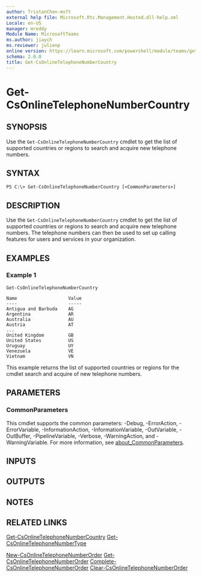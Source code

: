 ```yaml
---
author: TristanChen-msft
external help file: Microsoft.Rtc.Management.Hosted.dll-help.xml
Locale: en-US
manager: mreddy
Module Name: MicrosoftTeams
ms.author: jiaych
ms.reviewer: julienp
online version: https://learn.microsoft.com/powershell/module/teams/get-csonlinetelephonenumbercountry
schema: 2.0.0
title: Get-CsOnlineTelephoneNumberCountry
---
```


# Get-CsOnlineTelephoneNumberCountry

## SYNOPSIS
Use the `Get-CsOnlineTelephoneNumberCountry` cmdlet to get the list of supported countries or regions to search and acquire new telephone numbers.

## SYNTAX

```
PS C:\> Get-CsOnlineTelephoneNumberCountry [<CommonParameters>]
```

## DESCRIPTION
Use the `Get-CsOnlineTelephoneNumberCountry` cmdlet to get the list of supported countries or regions to search and acquire new telephone numbers.  The telephone numbers can then be used to set up calling features for users and services in your organization.

## EXAMPLES

### Example 1
```
Get-CsOnlineTelephoneNumberCountry
```

```output
Name                   Value
----                   -----
Antigua and Barbuda    AG
Argentina              AR
Australia              AU
Austria                AT
...
United Kingdom         GB
United States          US
Uruguay                UY
Venezuela              VE
Vietnam                VN
```

This example returns the list of supported countries or regions for the cmdlet search and acquire of new telephone numbers.

## PARAMETERS

### CommonParameters
This cmdlet supports the common parameters: -Debug, -ErrorAction, -ErrorVariable, -InformationAction, -InformationVariable, -OutVariable, -OutBuffer, -PipelineVariable, -Verbose, -WarningAction, and -WarningVariable. For more information, see [about_CommonParameters](https://go.microsoft.com/fwlink/?LinkID=113216).

## INPUTS

## OUTPUTS

## NOTES

## RELATED LINKS
[Get-CsOnlineTelephoneNumberCountry](https://learn.microsoft.com/powershell/module/teams/get-csonlinetelephonenumbercountry)
[Get-CsOnlineTelephoneNumberType](https://learn.microsoft.com/powershell/module/teams/get-csonlinetelephonenumbercountry)

[New-CsOnlineTelephoneNumberOrder](https://learn.microsoft.com/powershell/module/teams/new-csonlinetelephonenumberorder)
[Get-CsOnlineTelephoneNumberOrder](https://learn.microsoft.com/powershell/module/teams/new-csonlinetelephonenumberorder)
[Complete-CsOnlineTelephoneNumberOrder](https://learn.microsoft.com/powershell/module/teams/new-csonlinetelephonenumberorder)
[Clear-CsOnlineTelephoneNumberOrder](https://learn.microsoft.com/powershell/module/teams/new-csonlinetelephonenumberorder)
